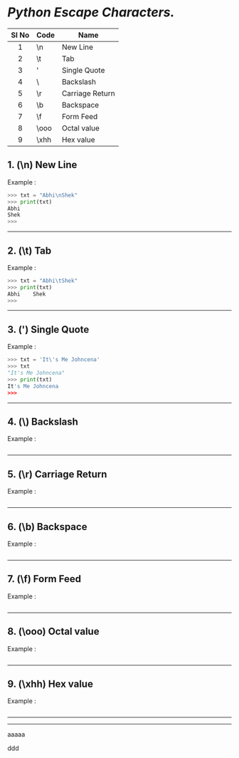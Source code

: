 # ___Python Escape Characters.___

| Sl No | Code | Name            |
| :---: | ---- | --------------- |
|   1   | \n   | New Line        |
|   2   | \t   | Tab             |
|   3   | \'   | Single Quote    |
|   4   | \\   | Backslash       |
|   5   | \r   | Carriage Return |
|   6   | \b   | Backspace       |
|   7   | \f   | Form Feed       |
|   8   | \ooo | Octal value     |
|   9   | \xhh | Hex value       |

## 1. (\n) New Line
Example : 
```py
>>> txt = "Abhi\nShek"
>>> print(txt)
Abhi
Shek
>>>
```
---

## 2. (\t) Tab
Example : 
```py
>>> txt = "Abhi\tShek"
>>> print(txt)
Abhi    Shek
>>>
```
---

## 3. (\') Single Quote
Example :
```py
>>> txt = 'It\'s Me Johncena'
>>> txt
"It's Me Johncena"
>>> print(txt)
It's Me Johncena
>>>
```
---

## 4. (\\) Backslash
Example :
```py

```
---

## 5. (\r) Carriage Return
Example :
```py

```
---

## 6. (\b) Backspace
Example :
```py

```
---

## 7. (\f) Form Feed
Example :
```py

```
---

## 8. (\ooo) Octal value
Example :
```py

```
---

## 9. (\xhh) Hex value
Example :
```py

```
---
---



aaaaa


ddd


